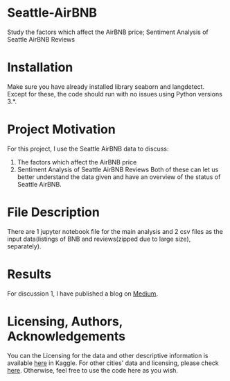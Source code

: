 # Seattle-AirBNB
Study the factors which affect the AirBNB price; Sentiment Analysis of Seattle AirBNB Reviews 

# Installation
Make sure you have already installed library seaborn and langdetect. Except for these, the code should run with no issues using Python versions 3.*.

# Project Motivation
For this project, I use the Seattle AirBNB data to discuss:
1. The factors which affect the AirBNB price
2. Sentiment Analysis of Seattle AirBNB Reviews
Both of these can let us better understand the data given and have an overview of the status of Seattle AirBNB.

# File Description
There are 1 jupyter notebook file for the main analysis and 2 csv files as the input data(listings of BNB and reviews(zipped due to large size), separately).

# Results
For discussion 1, I have published a blog on <a href="https://medium.com/@harrygky/what-factors-may-affect-airbnbs-price-4bc4bedf5563">Medium</a>.

# Licensing, Authors, Acknowledgements
You can the Licensing for the data and other descriptive information is available <a href="https://www.kaggle.com/airbnb/seattle/data">here</a> in Kaggle. For other cities' data and licensing, please check <a href="http://insideairbnb.com/get-the-data.html">here</a>. Otherwise, feel free to use the code here as you wish.

